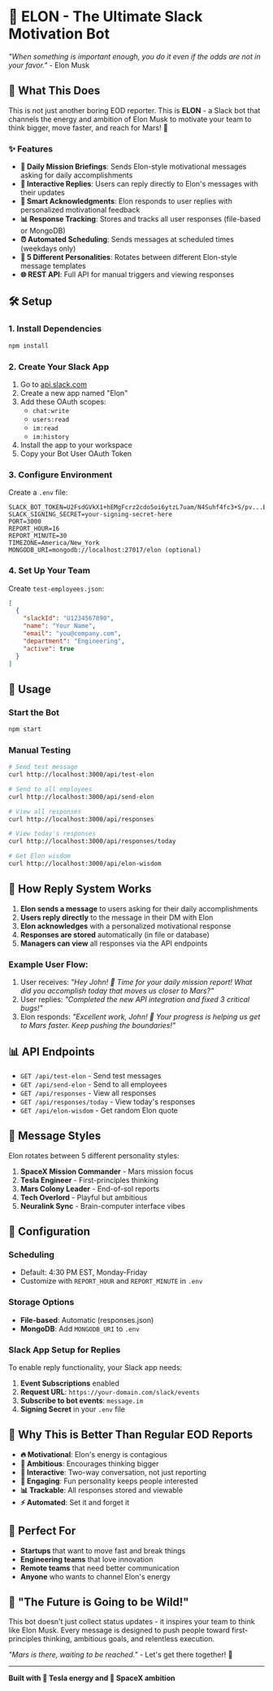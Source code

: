 # 🚀 ELON - The Ultimate Slack Motivation Bot

*"When something is important enough, you do it even if the odds are not in your favor."* - Elon Musk

## 🌟 What This Does

This is not just another boring EOD reporter. This is **ELON** - a Slack bot that channels the energy and ambition of Elon Musk to motivate your team to think bigger, move faster, and reach for Mars! 🚀

### ✨ Features

- **🎯 Daily Mission Briefings**: Sends Elon-style motivational messages asking for daily accomplishments
- **💬 Interactive Replies**: Users can reply directly to Elon's messages with their updates
- **🤖 Smart Acknowledgments**: Elon responds to user replies with personalized motivational feedback
- **📊 Response Tracking**: Stores and tracks all user responses (file-based or MongoDB)
- **⏰ Automated Scheduling**: Sends messages at scheduled times (weekdays only)
- **🎨 5 Different Personalities**: Rotates between different Elon-style message templates
- **🌐 REST API**: Full API for manual triggers and viewing responses

## 🛠️ Setup

### 1. Install Dependencies
```bash
npm install
```

### 2. Create Your Slack App
1. Go to [api.slack.com](https://api.slack.com/apps)
2. Create a new app named "Elon"
3. Add these OAuth scopes:
   - `chat:write`
   - `users:read`
   - `im:read`
   - `im:history`
4. Install the app to your workspace
5. Copy your Bot User OAuth Token

### 3. Configure Environment
Create a `.env` file:
```
SLACK_BOT_TOKEN=U2FsdGVkX1+hEMgFcrz2cdo5oi6ytzL7uam/N4Suhf4fc3+S/pv...Example
SLACK_SIGNING_SECRET=your-signing-secret-here
PORT=3000
REPORT_HOUR=16
REPORT_MINUTE=30
TIMEZONE=America/New_York
MONGODB_URI=mongodb://localhost:27017/elon (optional)
```

### 4. Set Up Your Team
Create `test-employees.json`:
```json
[
  {
    "slackId": "U1234567890",
    "name": "Your Name",
    "email": "you@company.com",
    "department": "Engineering",
    "active": true
  }
]
```

## 🚀 Usage

### Start the Bot
```bash
npm start
```

### Manual Testing
```bash
# Send test message
curl http://localhost:3000/api/test-elon

# Send to all employees
curl http://localhost:3000/api/send-elon

# View all responses
curl http://localhost:3000/api/responses

# View today's responses
curl http://localhost:3000/api/responses/today

# Get Elon wisdom
curl http://localhost:3000/api/elon-wisdom
```

## 💬 How Reply System Works

1. **Elon sends a message** to users asking for their daily accomplishments
2. **Users reply directly** to the message in their DM with Elon
3. **Elon acknowledges** with a personalized motivational response
4. **Responses are stored** automatically (in file or database)
5. **Managers can view** all responses via the API endpoints

### Example User Flow:
1. User receives: *"Hey John! 🚀 Time for your daily mission report! What did you accomplish today that moves us closer to Mars?"*
2. User replies: *"Completed the new API integration and fixed 3 critical bugs!"*
3. Elon responds: *"Excellent work, John! 🚀 Your progress is helping us get to Mars faster. Keep pushing the boundaries!"*

## 📊 API Endpoints

- `GET /api/test-elon` - Send test messages
- `GET /api/send-elon` - Send to all employees
- `GET /api/responses` - View all responses
- `GET /api/responses/today` - View today's responses
- `GET /api/elon-wisdom` - Get random Elon quote

## 🎨 Message Styles

Elon rotates between 5 different personality styles:
1. **SpaceX Mission Commander** - Mars mission focus
2. **Tesla Engineer** - First-principles thinking
3. **Mars Colony Leader** - End-of-sol reports
4. **Tech Overlord** - Playful but ambitious
5. **Neuralink Sync** - Brain-computer interface vibes

## 🔧 Configuration

### Scheduling
- Default: 4:30 PM EST, Monday-Friday
- Customize with `REPORT_HOUR` and `REPORT_MINUTE` in `.env`

### Storage Options
- **File-based**: Automatic (responses.json)
- **MongoDB**: Add `MONGODB_URI` to `.env`

### Slack App Setup for Replies
To enable reply functionality, your Slack app needs:
1. **Event Subscriptions** enabled
2. **Request URL**: `https://your-domain.com/slack/events`
3. **Subscribe to bot events**: `message.im`
4. **Signing Secret** in your `.env` file

## 🌟 Why This is Better Than Regular EOD Reports

- **🔥 Motivational**: Elon's energy is contagious
- **🚀 Ambitious**: Encourages thinking bigger
- **💬 Interactive**: Two-way conversation, not just reporting
- **🎯 Engaging**: Fun personality keeps people interested
- **📊 Trackable**: All responses stored and viewable
- **⚡ Automated**: Set it and forget it

## 🎯 Perfect For

- **Startups** that want to move fast and break things
- **Engineering teams** that love innovation
- **Remote teams** that need better communication
- **Anyone** who wants to channel Elon's energy

## 🚀 "The Future is Going to be Wild!"

This bot doesn't just collect status updates - it inspires your team to think like Elon Musk. Every message is designed to push people toward first-principles thinking, ambitious goals, and relentless execution.

*"Mars is there, waiting to be reached."* - Let's get there together! 🌌

---

**Built with 🔋 Tesla energy and 🚀 SpaceX ambition** 
